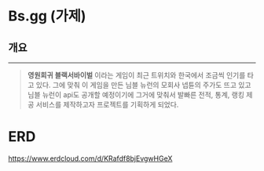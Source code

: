 # Bs.gg (가제)

## 개요

---

>  **영원회귀 블랙서바이벌** 이라는 게임이 최근 트위치와 한국에서 조금씩 인기를 타고 있다. 그에 맞춰 이 게임을 만든 님블 뉴런의 모회사 넵튠의 주가도 뜨고 있고 님블 뉴런이 api도 공개할 예정이기에 그거에 맞춰서 발빠른 전적, 통계, 랭킹 제공 서비스를 제작하고자 프로젝트를 기획하게 되었다.

# ERD

https://www.erdcloud.com/d/KRafdf8bjEvgwHGeX


